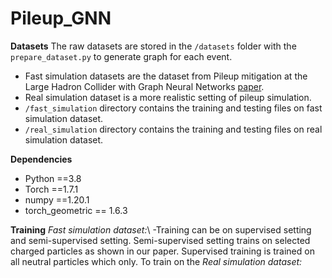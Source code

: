# Pileup_GNN

**Datasets**
The raw datasets are stored in the `/datasets` folder with the `prepare_dataset.py` to generate graph for each event.
- Fast simulation datasets are the dataset from Pileup mitigation at the Large Hadron Collider
with Graph Neural Networks [paper](https://arxiv.org/pdf/1810.07988.pdf).
- Real simulation dataset is a more realistic setting of pileup simulation.
- `/fast_simulation` directory contains the training and testing files on fast simulation dataset.
- `/real_simulation` directory contains the training and testing files on real simulation dataset.

**Dependencies**
- Python ==3.8
- Torch  ==1.7.1
- numpy ==1.20.1
- torch_geometric == 1.6.3

**Training**
*Fast simulation dataset:*\\
-Training can be on supervised setting and semi-supervised setting. Semi-supervised setting trains on selected charged particles as shown in our paper. Supervised training is trained on all neutral particles which only. To train on the 
*Real simulation dataset:*




